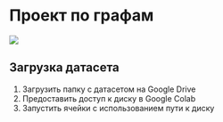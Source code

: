 # Проект по графам
[![](https://colab.research.google.com/assets/colab-badge.svg)](https://colab.research.google.com/github/Kiruha01/graphs/blob/master/Untitled.ipynb)

## Загрузка датасета
1. Загрузить папку с датасетом на Google Drive
2. Предоставить доступ к диску в Google Colab
3. Запустить ячейки с использованием пути к диску
